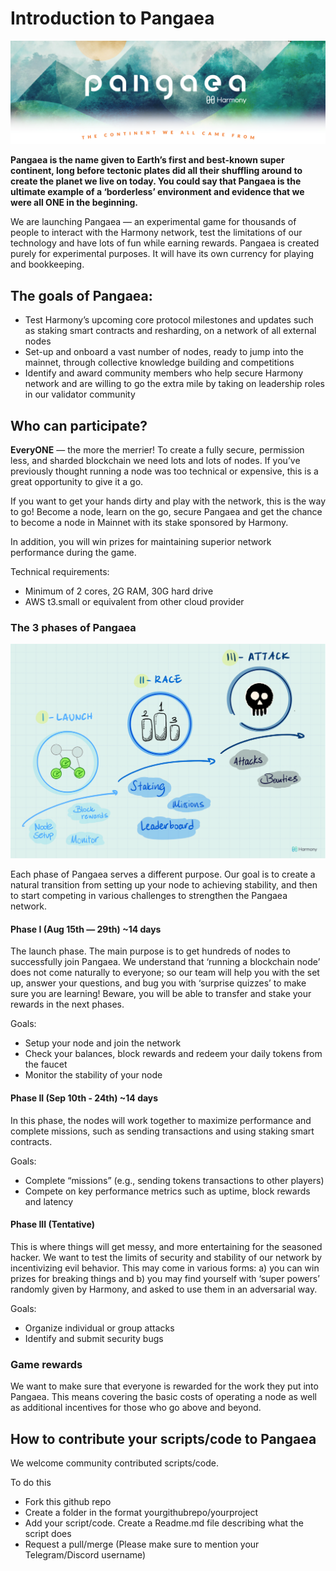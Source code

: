 # Introduction to Pangaea

![](.assets/pangaea-logo.png)

**Pangaea is the name given to Earth’s first and best-known super continent, long before tectonic plates did all their shuffling around to create the planet we live on today. You could say that Pangaea is the ultimate example of a ‘borderless’ environment and evidence that we were all ONE in the beginning.**

We are launching Pangaea — an experimental game for thousands of people to interact with the Harmony network, test the limitations of our technology and have lots of fun while earning rewards. Pangaea is created purely for experimental purposes. It will have its own currency for playing and bookkeeping.

## The goals of Pangaea:

* Test Harmony’s upcoming core protocol milestones and updates such as staking smart contracts and resharding, on a network of all external nodes
* Set-up and onboard a vast number of nodes, ready to jump into the mainnet, through collective knowledge building and competitions
* Identify and award community members who help secure Harmony network and are willing to go the extra mile by taking on leadership roles in our validator community

## Who can participate?

**EveryONE** — the more the merrier! To create a fully secure, permission less, and sharded blockchain we need lots and lots of nodes. If you’ve previously thought running a node was too technical or expensive, this is a great opportunity to give it a go.

If you want to get your hands dirty and play with the network, this is the way to go! Become a node, learn on the go, secure Pangaea and get the chance to become a node in Mainnet with its stake sponsored by Harmony.

In addition, you will win prizes for maintaining superior network performance during the game.

Technical requirements:

* Minimum of 2 cores, 2G RAM, 30G hard drive
* AWS t3.small or equivalent from other cloud provider

### The 3 phases of Pangaea

![The three phases of pangaea](.assets/pangaea-three-phases.png)

Each phase of Pangaea serves a different purpose. Our goal is to create a natural transition from setting up your node to achieving stability, and then to start competing in various challenges to strengthen the Pangaea network.

#### Phase I \(Aug 15th — 29th\) ~14 days

The launch phase. The main purpose is to get hundreds of nodes to successfully join Pangaea. We understand that ‘running a blockchain node’ does not come naturally to everyone; so our team will help you with the set up, answer your questions, and bug you with ‘surprise quizzes’ to make sure you are learning! Beware, you will be able to transfer and stake your rewards in the next phases.

Goals:

* Setup your node and join the network
* Check your balances, block rewards and redeem your daily tokens from the faucet
* Monitor the stability of your node

#### Phase II \(Sep 10th - 24th\) ~14 days

In this phase, the nodes will work together to maximize performance and complete missions, such as sending transactions and using staking smart contracts.

Goals:

* Complete “missions” \(e.g., sending tokens transactions to other players\)
* Compete on key performance metrics such as uptime, block rewards and latency

#### Phase III \(Tentative\)

This is where things will get messy, and more entertaining for the seasoned hacker. We want to test the limits of security and stability of our network by incentivizing evil behavior. This may come in various forms: a\) you can win prizes for breaking things and b\) you may find yourself with ‘super powers’ randomly given by Harmony, and asked to use them in an adversarial way.

Goals:

* Organize individual or group attacks
* Identify and submit security bugs

### Game rewards

We want to make sure that everyone is rewarded for the work they put into Pangaea. This means covering the basic costs of operating a node as well as additional incentives for those who go above and beyond.

## How to contribute your scripts/code to Pangaea

We welcome community contributed scripts/code.

To do this

* Fork this github repo
* Create a folder in the format yourgithubrepo/yourproject
* Add your script/code. Create a Readme.md file describing what the script does
* Request a pull/merge (Please make sure to mention your Telegram/Discord username)






